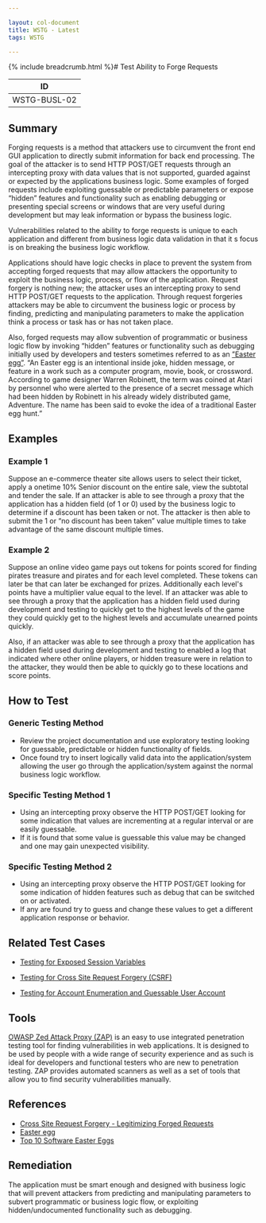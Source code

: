 ```yaml
---

layout: col-document
title: WSTG - Latest
tags: WSTG

---
```


{% include breadcrumb.html %}# Test Ability to Forge Requests

|ID               |
|-----------------|
|WSTG-BUSL-02|

## Summary

Forging requests is a method that attackers use to circumvent the front end GUI application to directly submit information for back end processing. The goal of the attacker is to send HTTP POST/GET requests through an intercepting proxy with data values that is not supported, guarded against or expected by the applications business logic. Some examples of forged requests include exploiting guessable or predictable parameters or expose “hidden” features and functionality such as enabling debugging or presenting special screens or windows that are very useful during development but may leak information or bypass the business logic.

Vulnerabilities related to the ability to forge requests is unique to each application and different from business logic data validation in that it s focus is on breaking the business logic workflow.

Applications should have logic checks in place to prevent the system from accepting forged requests that may allow attackers the opportunity to exploit the business logic, process, or flow of the application. Request forgery is nothing new; the attacker uses an intercepting proxy to send HTTP POST/GET requests to the application. Through request forgeries attackers may be able to circumvent the business logic or process by finding, predicting and manipulating parameters to make the application think a process or task has or has not taken place.

Also, forged requests may allow subvention of programmatic or business logic flow by invoking “hidden” features or functionality such as debugging initially used by developers and testers sometimes referred to as an [”Easter egg”](http://en.wikipedia.org/wiki/Easter_egg_(media)). “An Easter egg is an intentional inside joke, hidden message, or feature in a work such as a computer program, movie, book, or crossword. According to game designer Warren Robinett, the term was coined at Atari by personnel who were alerted to the presence of a secret message which had been hidden by Robinett in his already widely distributed game, Adventure. The name has been said to evoke the idea of a traditional Easter egg hunt.”

## Examples

### Example 1

Suppose an e-commerce theater site allows users to select their ticket, apply a onetime 10% Senior discount on the entire sale, view the subtotal and tender the sale. If an attacker is able to see through a proxy that the application has a hidden field (of 1 or 0) used by the business logic to determine if a discount has been taken or not. The attacker is then able to submit the 1 or “no discount has been taken” value multiple times to take advantage of the same discount multiple times.

### Example 2

Suppose an online video game pays out tokens for points scored for finding pirates treasure and pirates and for each level completed. These tokens can later be that can later be exchanged for prizes. Additionally each level's points have a multiplier value equal to the level. If an attacker was able to see through a proxy that the application has a hidden field used during development and testing to quickly get to the highest levels of the game they could quickly get to the highest levels and accumulate unearned points quickly.

Also, if an attacker was able to see through a proxy that the application has a hidden field used during development and testing to enabled a log that indicated where other online players, or hidden treasure were in relation to the attacker, they would then be able to quickly go to these locations and score points.

## How to Test

### Generic Testing Method

- Review the project documentation and use exploratory testing looking for guessable, predictable or hidden functionality of fields.
- Once found try to insert logically valid data into the application/system allowing the user go through the application/system against the normal business logic workflow.

### Specific Testing Method 1

- Using an intercepting proxy observe the HTTP POST/GET looking for some indication that values are incrementing at a regular interval or are easily guessable.
- If it is found that some value is guessable this value may be changed and one may gain unexpected visibility.

### Specific Testing Method 2

- Using an intercepting proxy observe the HTTP POST/GET looking for some indication of hidden features such as debug that can be switched on or activated.
- If any are found try to guess and change these values to get a different application response or behavior.

## Related Test Cases

- [Testing for Exposed Session Variables](../06-Session_Management_Testing/04-Testing_for_Exposed_Session_Variables.md)

- [Testing for Cross Site Request Forgery (CSRF)](../06-Session_Management_Testing/05-Testing_for_Cross_Site_Request_Forgery.md)

- [Testing for Account Enumeration and Guessable User Account](../03-Identity_Management_Testing/04-Testing_for_Account_Enumeration_and_Guessable_User_Account.md)

## Tools

[OWASP Zed Attack Proxy (ZAP)](https://www.zaproxy.org) is an easy to use integrated penetration testing tool for finding vulnerabilities in web applications. It is designed to be used by people with a wide range of security experience and as such is ideal for developers and functional testers who are new to penetration testing. ZAP provides automated scanners as well as a set of tools that allow you to find security vulnerabilities manually.

## References

- [Cross Site Request Forgery - Legitimizing Forged Requests](http://www.stan.gr/2012/11/cross-site-request-forgery-legitimazing.html)
- [Easter egg](https://en.wikipedia.org/wiki/Easter_egg_(media))
- [Top 10 Software Easter Eggs](https://lifehacker.com/371083/top-10-software-easter-eggs)

## Remediation

The application must be smart enough and designed with business logic that will prevent attackers from predicting and manipulating parameters to subvert programmatic or business logic flow, or exploiting hidden/undocumented functionality such as debugging.
